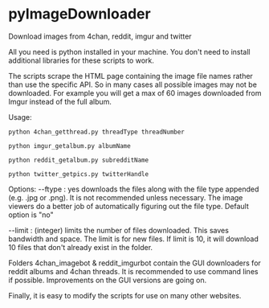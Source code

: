 # pyImageDownloader
Download images from 4chan, reddit, imgur and twitter

All you need is python installed in your machine. You don't need to install additional libraries for these scripts to work.

The scripts scrape the HTML page containing the image file names rather than use the specific API. So in many cases all possible images may not be downloaded. For example you will get a max of 60 images downloaded from Imgur instead of the full album.

Usage:

`python 4chan_getthread.py threadType threadNumber`

`python imgur_getalbum.py albumName`

`python reddit_getalbum.py subredditName`

`python twitter_getpics.py twitterHandle`

Options:
--ftype : yes downloads the files along with the file type appended (e.g. .jpg or .png). It is not recommended unless necessary. The image viewers do a better job of automatically figuring out the file type. Default option is "no"

--limit : (integer) limits the number of files downloaded. This saves bandwidth and space. The limit is for new files. If limit is 10, it will download 10 files that don't already exist in the folder.

Folders 4chan_imagebot & reddit_imgurbot contain the GUI downloaders for reddit albums and 4chan threads. It is recommended to use command lines if possible. Improvements on the GUI versions are going on.

Finally, it is easy to modify the scripts for use on many other websites.

